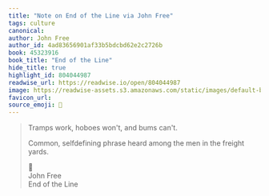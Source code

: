 ```yaml
---
title: "Note on End of the Line via John Free"
tags: culture
canonical: 
author: John Free
author_id: 4ad83656901af33b5bdcbd62e2c2726b
book: 45323916
book_title: "End of the Line"
hide_title: true
highlight_id: 804044987
readwise_url: https://readwise.io/open/804044987
image: https://readwise-assets.s3.amazonaws.com/static/images/default-book-icon-0.c6917d331b03.png
favicon_url: 
source_emoji: 📕
---
```


> Tramps work, hoboes won't, and bums can't.
> 
> Common, selfdefining phrase heard among the men in the freight yards.
> <div class="quoteback-footer"><div class="quoteback-avatar"><span class="mini-emoji"> 📕</span></div><div class="quoteback-metadata"><div class="metadata-inner"><span style="display:none">FROM:</span><div aria-label="John Free" class="quoteback-author"> John Free</div><div aria-label="End of the Line" class="quoteback-title"> End of the Line</div></div></div></div>